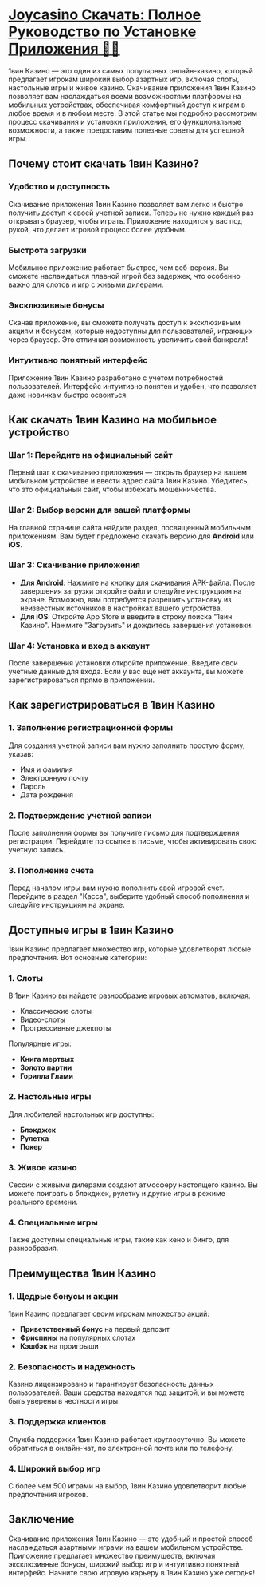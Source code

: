 # [Joycasino Скачать: Полное Руководство по Установке Приложения 🎲📲](https://rpc30.call2me.pro/?/ru/registration?apkpop=0\&partner=p24970p3289525p8e5d)

1вин Казино — это один из самых популярных онлайн-казино, который предлагает игрокам широкий выбор азартных игр, включая слоты, настольные игры и живое казино. Скачивание приложения 1вин Казино позволяет вам наслаждаться всеми возможностями платформы на мобильных устройствах, обеспечивая комфортный доступ к играм в любое время и в любом месте. В этой статье мы подробно рассмотрим процесс скачивания и установки приложения, его функциональные возможности, а также предоставим полезные советы для успешной игры.

## Почему стоит скачать 1вин Казино?

### Удобство и доступность

Скачивание приложения 1вин Казино позволяет вам легко и быстро получить доступ к своей учетной записи. Теперь не нужно каждый раз открывать браузер, чтобы играть. Приложение находится у вас под рукой, что делает игровой процесс более удобным.

### Быстрота загрузки

Мобильное приложение работает быстрее, чем веб-версия. Вы сможете наслаждаться плавной игрой без задержек, что особенно важно для слотов и игр с живыми дилерами.

### Эксклюзивные бонусы

Скачав приложение, вы сможете получать доступ к эксклюзивным акциям и бонусам, которые недоступны для пользователей, играющих через браузер. Это отличная возможность увеличить свой банкролл!

### Интуитивно понятный интерфейс

Приложение 1вин Казино разработано с учетом потребностей пользователей. Интерфейс интуитивно понятен и удобен, что позволяет даже новичкам быстро освоиться.

## Как скачать 1вин Казино на мобильное устройство

### Шаг 1: Перейдите на официальный сайт

Первый шаг к скачиванию приложения — открыть браузер на вашем мобильном устройстве и ввести адрес сайта 1вин Казино. Убедитесь, что это официальный сайт, чтобы избежать мошенничества.

### Шаг 2: Выбор версии для вашей платформы

На главной странице сайта найдите раздел, посвященный мобильным приложениям. Вам будет предложено скачать версию для **Android** или **iOS**.

### Шаг 3: Скачивание приложения

* **Для Android**: Нажмите на кнопку для скачивания APK-файла. После завершения загрузки откройте файл и следуйте инструкциям на экране. Возможно, вам потребуется разрешить установку из неизвестных источников в настройках вашего устройства.
* **Для iOS**: Откройте App Store и введите в строку поиска "1вин Казино". Нажмите "Загрузить" и дождитесь завершения установки.

### Шаг 4: Установка и вход в аккаунт

После завершения установки откройте приложение. Введите свои учетные данные для входа. Если у вас еще нет аккаунта, вы можете зарегистрироваться прямо в приложении.

## Как зарегистрироваться в 1вин Казино

### 1. Заполнение регистрационной формы

Для создания учетной записи вам нужно заполнить простую форму, указав:

* Имя и фамилия
* Электронную почту
* Пароль
* Дата рождения

### 2. Подтверждение учетной записи

После заполнения формы вы получите письмо для подтверждения регистрации. Перейдите по ссылке в письме, чтобы активировать свою учетную запись.

### 3. Пополнение счета

Перед началом игры вам нужно пополнить свой игровой счет. Перейдите в раздел "Касса", выберите удобный способ пополнения и следуйте инструкциям на экране.

## Доступные игры в 1вин Казино

1вин Казино предлагает множество игр, которые удовлетворят любые предпочтения. Вот основные категории:

### 1. Слоты

В 1вин Казино вы найдете разнообразие игровых автоматов, включая:

* Классические слоты
* Видео-слоты
* Прогрессивные джекпоты

Популярные игры:

* **Книга мертвых**
* **Золото партии**
* **Горилла Глами**

### 2. Настольные игры

Для любителей настольных игр доступны:

* **Блэкджек**
* **Рулетка**
* **Покер**

### 3. Живое казино

Сессии с живыми дилерами создают атмосферу настоящего казино. Вы можете поиграть в блэкджек, рулетку и другие игры в режиме реального времени.

### 4. Специальные игры

Также доступны специальные игры, такие как кено и бинго, для разнообразия.

## Преимущества 1вин Казино

### 1. Щедрые бонусы и акции

1вин Казино предлагает своим игрокам множество акций:

* **Приветственный бонус** на первый депозит
* **Фриспины** на популярных слотах
* **Кэшбэк** на проигрыши

### 2. Безопасность и надежность

Казино лицензировано и гарантирует безопасность данных пользователей. Ваши средства находятся под защитой, и вы можете быть уверены в честности игры.

### 3. Поддержка клиентов

Служба поддержки 1вин Казино работает круглосуточно. Вы можете обратиться в онлайн-чат, по электронной почте или по телефону.

### 4. Широкий выбор игр

С более чем 500 играми на выбор, 1вин Казино удовлетворит любые предпочтения игроков.

## Заключение

Скачивание приложения 1вин Казино — это удобный и простой способ наслаждаться азартными играми на вашем мобильном устройстве. Приложение предлагает множество преимуществ, включая эксклюзивные бонусы, широкий выбор игр и интуитивно понятный интерфейс. Начните свою игровую карьеру в 1вин Казино уже сегодня!
